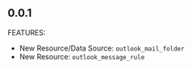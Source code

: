 ## 0.0.1

FEATURES:

* New Resource/Data Source: `outlook_mail_folder`
* New Resource: `outlook_message_rule`
